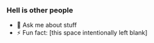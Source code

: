 ### Hell is other people

- 💬 Ask me about stuff
- ⚡ Fun fact: [this space intentionally left blank]

<!--
**fexofenadine/fexofenadine** is a ✨ _special_ ✨ repository because its `README.md` (this file) appears on your GitHub profile.

Here are some ideas to get you started:

- 🔭 I’m currently working on ...
- 🌱 I’m currently learning ...
- 👯 I’m looking to collaborate on ...
- 🤔 I’m looking for help with ...

- 📫 How to reach me: ...
- 😄 Pronouns: ...
...
-->
